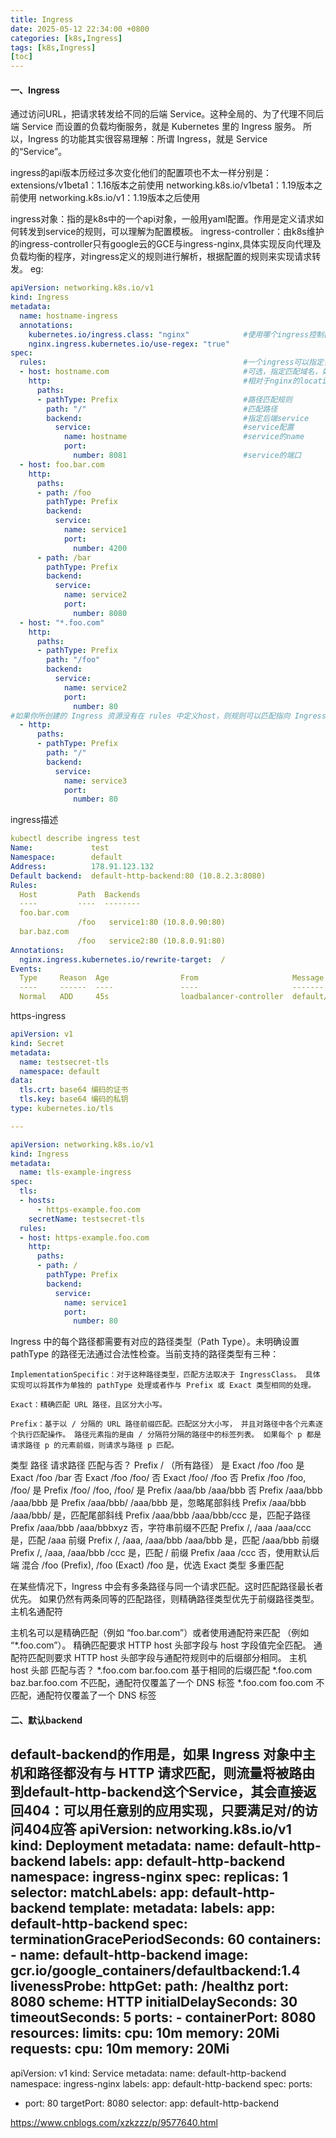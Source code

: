 ```yaml
---
title: Ingress
date: 2025-05-12 22:34:00 +0800
categories: [k8s,Ingress]
tags: [k8s,Ingress]
[toc]
---
```

#### 一、Ingress
通过访问URL，把请求转发给不同的后端 Service。这种全局的、为了代理不同后端 Service 而设置的负载均衡服务，就是 Kubernetes 里的 Ingress 服务。
所以，Ingress 的功能其实很容易理解：所谓 Ingress，就是 Service 的“Service”。

ingress的api版本历经过多次变化他们的配置项也不太一样分别是：
    extensions/v1beta1：1.16版本之前使用
    networking.k8s.io/v1beta1：1.19版本之前使用
    networking.k8s.io/v1：1.19版本之后使用

ingress对象：指的是k8s中的一个api对象，一般用yaml配置。作用是定义请求如何转发到service的规则，可以理解为配置模板。
ingress-controller：由k8s维护的ingress-controller只有google云的GCE与ingress-nginx,具体实现反向代理及负载均衡的程序，对ingress定义的规则进行解析，根据配置的规则来实现请求转发。
eg:
```yaml
apiVersion: networking.k8s.io/v1                    
kind: Ingress
metadata:
  name: hostname-ingress
  annotations: 
    kubernetes.io/ingress.class: "nginx"            #使用哪个ingress控制器
    nginx.ingress.kubernetes.io/use-regex: "true"
spec:
  rules:                                            #一个ingress可以指定多个rules
  - host: hostname.com                              #可选，指定匹配域名，如果没有指定匹配ip地址
    http:                                           #相对于nginx的location
      paths:
      - pathType: Prefix                            #路径匹配规则
        path: "/"                                   #匹配路径
        backend:                                    #指定后端service
          service:                                  #service配置
            name: hostname                          #service的name
            port: 
              number: 8081                          #service的端口
  - host: foo.bar.com
    http:
      paths:
      - path: /foo
        pathType: Prefix
        backend:
          service:
            name: service1
            port:
              number: 4200
      - path: /bar
        pathType: Prefix
        backend:
          service:
            name: service2
            port:
              number: 8080
  - host: "*.foo.com"
    http:
      paths:
      - pathType: Prefix
        path: "/foo"
        backend:
          service:
            name: service2
            port:
              number: 80
#如果你所创建的 Ingress 资源没有在 rules 中定义host，则规则可以匹配指向 Ingress 控制器 IP 地址的所有网络流量，而无需基于名称的虚拟主机。
  - http:               
      paths:
      - pathType: Prefix
        path: "/"
        backend:
          service:
            name: service3
            port:
              number: 80
```
ingress描述
```yaml
kubectl describe ingress test
Name:             test
Namespace:        default
Address:          178.91.123.132
Default backend:  default-http-backend:80 (10.8.2.3:8080)
Rules:
  Host         Path  Backends
  ----         ----  --------
  foo.bar.com
               /foo   service1:80 (10.8.0.90:80)
  bar.baz.com
               /foo   service2:80 (10.8.0.91:80)
Annotations:
  nginx.ingress.kubernetes.io/rewrite-target:  /
Events:
  Type     Reason  Age                From                     Message
  ----     ------  ----               ----                     -------
  Normal   ADD     45s                loadbalancer-controller  default/test
```
https-ingress
```yaml
apiVersion: v1
kind: Secret
metadata:
  name: testsecret-tls
  namespace: default
data:
  tls.crt: base64 编码的证书
  tls.key: base64 编码的私钥
type: kubernetes.io/tls

---

apiVersion: networking.k8s.io/v1
kind: Ingress
metadata:
  name: tls-example-ingress
spec:
  tls:
  - hosts:
      - https-example.foo.com
    secretName: testsecret-tls
  rules:
  - host: https-example.foo.com
    http:
      paths:
      - path: /
        pathType: Prefix
        backend:
          service:
            name: service1
            port:
              number: 80
```
Ingress 中的每个路径都需要有对应的路径类型（Path Type）。未明确设置 pathType 的路径无法通过合法性检查。当前支持的路径类型有三种：

    ImplementationSpecific：对于这种路径类型，匹配方法取决于 IngressClass。 具体实现可以将其作为单独的 pathType 处理或者作与 Prefix 或 Exact 类型相同的处理。

    Exact：精确匹配 URL 路径，且区分大小写。

    Prefix：基于以 / 分隔的 URL 路径前缀匹配。匹配区分大小写， 并且对路径中各个元素逐个执行匹配操作。 路径元素指的是由 / 分隔符分隔的路径中的标签列表。 如果每个 p 都是请求路径 p 的元素前缀，则请求与路径 p 匹配。
类型	  路径	                      请求路径	    匹配与否？
Prefix	/	                          （所有路径）	     是
Exact 	/foo	                      /foo	          是
Exact	  /foo	                      /bar	          否
Exact	  /foo	                      /foo/	          否
Exact	  /foo/	                      /foo	          否
Prefix	/foo	                      /foo, /foo/	    是
Prefix	/foo/	                      /foo, /foo/	    是
Prefix	/aaa/bb	                    /aaa/bbb	      否
Prefix	/aaa/bbb	                  /aaa/bbb	      是
Prefix	/aaa/bbb/	                  /aaa/bbb	      是，忽略尾部斜线
Prefix	/aaa/bbb	                  /aaa/bbb/	      是，匹配尾部斜线
Prefix	/aaa/bbb	                  /aaa/bbb/ccc    是，匹配子路径
Prefix	/aaa/bbb	                  /aaa/bbbxyz	    否，字符串前缀不匹配
Prefix	/, /aaa	                    /aaa/ccc	      是，匹配 /aaa 前缀
Prefix	/, /aaa, /aaa/bbb	          /aaa/bbb	      是，匹配 /aaa/bbb 前缀
Prefix	/, /aaa, /aaa/bbb	          /ccc	          是，匹配 / 前缀
Prefix	/aaa	                      /ccc	          否，使用默认后端
混合	  /foo (Prefix), /foo (Exact)	 /foo	          是，优选 Exact 类型
多重匹配

在某些情况下，Ingress 中会有多条路径与同一个请求匹配。这时匹配路径最长者优先。 如果仍然有两条同等的匹配路径，则精确路径类型优先于前缀路径类型。
主机名通配符

主机名可以是精确匹配（例如 “foo.bar.com”）或者使用通配符来匹配 （例如 “*.foo.com”）。 精确匹配要求 HTTP host 头部字段与 host 字段值完全匹配。 通配符匹配则要求 HTTP host 头部字段与通配符规则中的后缀部分相同。
主机	host 头部	匹配与否？
*.foo.com	bar.foo.com	基于相同的后缀匹配
*.foo.com	baz.bar.foo.com	不匹配，通配符仅覆盖了一个 DNS 标签
*.foo.com	foo.com	不匹配，通配符仅覆盖了一个 DNS 标签

#### 二、默认backend
default-backend的作用是，如果 Ingress 对象中主机和路径都没有与 HTTP 请求匹配，则流量将被路由到default-http-backend这个Service，其会直接返回404：可以用任意别的应用实现，只要满足对/的访问404应答
apiVersion: networking.k8s.io/v1
kind: Deployment
metadata:
  name: default-http-backend
  labels:
    app: default-http-backend
  namespace: ingress-nginx
spec:
  replicas: 1
  selector:
    matchLabels:
      app: default-http-backend
  template:
    metadata:
      labels:
        app: default-http-backend
    spec:
      terminationGracePeriodSeconds: 60
      containers:
      - name: default-http-backend
       image: gcr.io/google_containers/defaultbackend:1.4
       livenessProbe:
          httpGet:
            path: /healthz
            port: 8080
            scheme: HTTP
          initialDelaySeconds: 30
          timeoutSeconds: 5
        ports:
        - containerPort: 8080
        resources:
          limits:
            cpu: 10m
            memory: 20Mi
          requests:
            cpu: 10m
            memory: 20Mi
---

apiVersion: v1
kind: Service
metadata:
  name: default-http-backend
  namespace: ingress-nginx
  labels:
    app: default-http-backend
spec:
  ports:
  - port: 80
    targetPort: 8080
  selector:
    app: default-http-backend

https://www.cnblogs.com/xzkzzz/p/9577640.html
